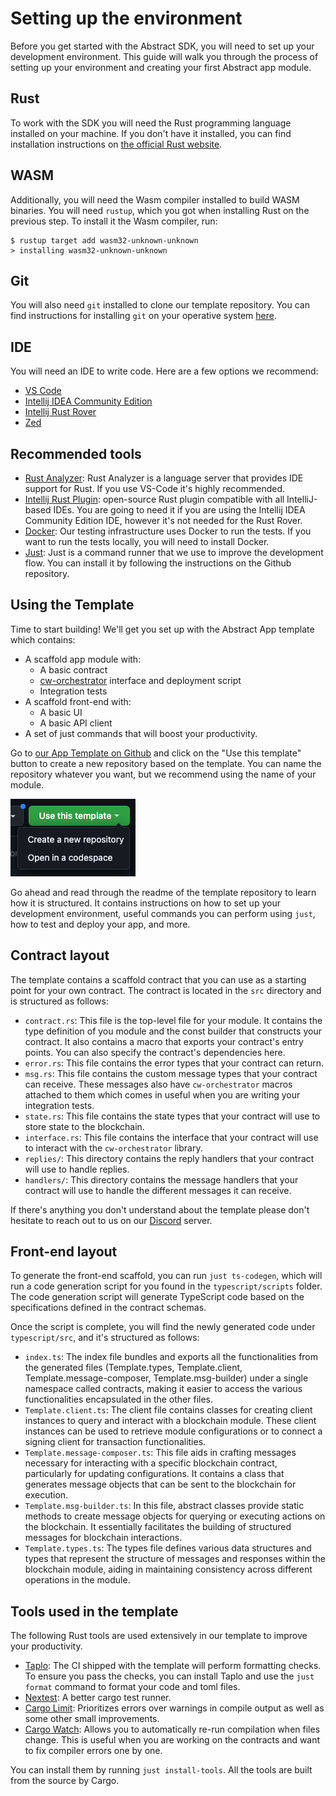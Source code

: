 # Setting up the environment

Before you get started with the Abstract SDK, you will need to set up your development environment. This guide will walk
you through the process of setting up your environment and creating your first Abstract app module.

## Rust

To work with the SDK you will need the Rust programming language installed on your
machine. If you don't have it installed, you can find installation instructions
on <a href="https://www.rust-lang.org/tools/install" target="_blank">the official Rust website</a>.

## WASM

Additionally, you will need the Wasm compiler installed to build WASM binaries. You will need `rustup`, which you got
when installing Rust on the previous step. To install it the Wasm compiler, run:

```shell
$ rustup target add wasm32-unknown-unknown
> installing wasm32-unknown-unknown
```

## Git

You will also need `git` installed to clone our template repository. You can find instructions for installing `git` on
your operative system <a href="https://git-scm.com/book/en/v2/Getting-Started-Installing-Git" target="_blank">here</a>.

## IDE

You will need an IDE to write code. Here are a few options we recommend:

- <a href="https://code.visualstudio.com/" target="_blank">VS Code</a>
- <a href="https://www.jetbrains.com/idea/download/" target="_blank">Intellij IDEA Community Edition</a>
- <a href="https://www.jetbrains.com/rust/" target="_blank">Intellij Rust Rover</a>
- <a href="https://zed.dev/" target="_blank">Zed</a>

## Recommended tools

- <a href="https://marketplace.visualstudio.com/items?itemName=rust-lang.rust-analyzer" target="_blank">Rust
  Analyzer</a>: Rust
  Analyzer is a language server that provides IDE support for Rust. If you use VS-Code it's highly recommended.
- <a href="https://plugins.jetbrains.com/plugin/8182-rust" target="_blank">Intellij Rust Plugin</a>: open-source Rust
  plugin compatible with all IntelliJ-based IDEs. You are going to need it if you are using the Intellij IDEA Community
  Edition IDE, however it's not needed for the Rust Rover.
- <a href="https://docs.docker.com/desktop/" target="_blank">Docker</a>: Our testing infrastructure uses Docker to run
  the tests. If you want to run the tests locally, you will
  need to install Docker.
- <a href="https://github.com/casey/just#installation" target="_blank">Just</a>: Just is a command runner that we use to
  improve the development flow. You can install it by following the
  instructions on the Github repository.

## Using the Template

Time to start building! We'll get you set up with the Abstract App template which contains:

- A scaffold app module with:
    - A basic contract
    - [cw-orchestrator](../1_products/1_cw_orchestrator.md) interface and deployment script
    - Integration tests
- A scaffold front-end with:
    - A basic UI
    - A basic API client
- A set of just commands that will boost your productivity.

Go to <a href="https://github.com/AbstractSDK/app-template" target="_blank">our App Template on Github</a> and click on
the "Use this template" button to create a new repository based on the template. You can name the repository whatever
you want, but we recommend using the name of your module.

![](../resources/get_started/use-this-template.webp)

Go ahead and read through the readme of the template repository to learn how it is structured. It contains instructions
on how to set up your
development environment, useful commands you can perform using `just`, how to test and deploy your app, and more.

## Contract layout

The template contains a scaffold contract that you can use as a starting point for your own contract. The contract is
located in the `src` directory and is structured as follows:

- `contract.rs`: This file is the top-level file for your module. It contains the type definition of you module and the
  const builder that constructs your contract. It also contains a macro that exports your contract's entry points. You
  can also specify the contract's dependencies here.
- `error.rs`: This file contains the error types that your contract can return.
- `msg.rs`: This file contains the custom message types that your contract can receive. These messages also
  have `cw-orchestrator` macros attached to them which comes in useful when you are writing your integration tests.
- `state.rs`: This file contains the state types that your contract will use to store state to the blockchain.
- `interface.rs`: This file contains the interface that your contract will use to interact with the `cw-orchestrator`
  library.
- `replies/`: This directory contains the reply handlers that your contract will use to handle replies.
- `handlers/`: This directory contains the message handlers that your contract will use to handle the different messages
  it can receive.

If there's anything you don't understand about the template please don't hesitate to reach out to us on
our <a href="https://discord.com/invite/uch3Tq3aym" target="_blank">Discord</a> server.

## Front-end layout

To generate the front-end scaffold, you can run `just ts-codegen`, which will run a code generation script for you found
in the `typescript/scripts` folder. The code generation script will generate TypeScript code based on the specifications
defined in the contract schemas.

Once the script is complete, you will find the newly generated code under `typescript/src`, and it's structured as
follows:

- `index.ts`: The index file bundles and exports all the functionalities from the generated files (Template.types,
  Template.client, Template.message-composer, Template.msg-builder) under a single namespace called contracts, making it
  easier to access the various functionalities encapsulated in the other files.
- `Template.client.ts`: The client file contains classes for creating client instances to query and interact with a
  blockchain module. These client instances can be used to retrieve module configurations or to connect a signing client
  for transaction functionalities.
- `Template.message-composer.ts`: This file aids in crafting messages necessary for interacting with a specific
  blockchain contract, particularly for updating configurations. It contains a class that generates message objects that
  can be sent to the blockchain for execution.
- `Template.msg-builder.ts`: In this file, abstract classes provide static methods to create message objects for
  querying or executing actions on the blockchain. It essentially facilitates the building of structured messages for
  blockchain interactions.
- `Template.types.ts`: The types file defines various data structures and types that represent the structure of messages
  and responses within the blockchain module, aiding in maintaining consistency across different operations in the
  module.

## Tools used in the template

The following Rust tools are used extensively in our template to improve your productivity.

- <a href="https://taplo.tamasfe.dev/cli/installation/cargo.html" target="_blank">Taplo</a>: The CI shipped with the
  template will perform formatting checks. To ensure you pass the checks, you can install Taplo and use
  the `just format` command to format your code and toml files.
- <a href="https://nexte.st/index.html" target="_blank">Nextest</a>: A better cargo test runner.
- <a href="https://github.com/alopatindev/cargo-limit" target="_blank">Cargo Limit</a>: Prioritizes errors over warnings
  in compile output as well as some other small improvements.
- <a href="https://crates.io/crates/cargo-watch" target="_blank">Cargo Watch</a>: Allows you to automatically re-run
  compilation when files change. This is useful when you are working on the contracts and want to fix compiler errors
  one by one.

You can install them by running `just install-tools`. All the tools are built from the source by Cargo.

